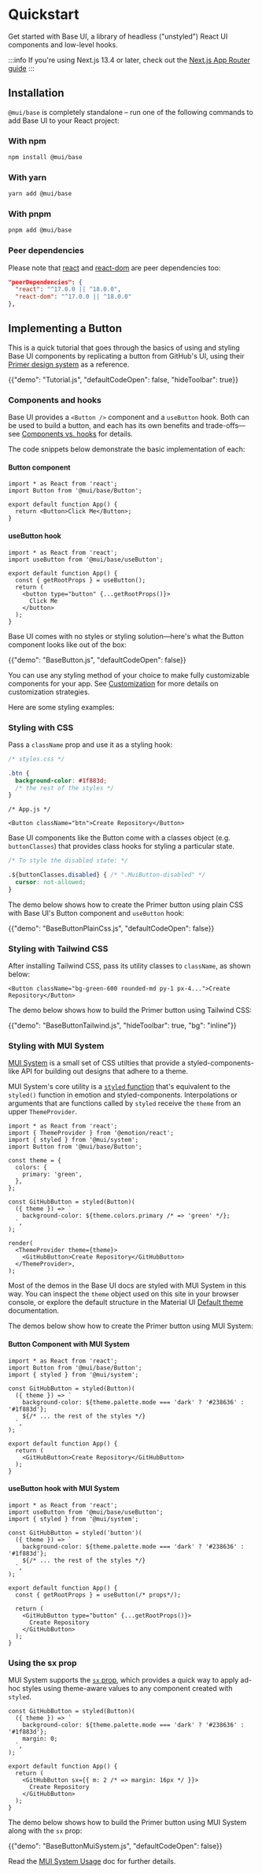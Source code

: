 # Quickstart

<p class="description">Get started with Base UI, a library of headless ("unstyled") React UI components and low-level hooks.</p>

:::info
If you're using Next.js 13.4 or later, check out the [Next.js App Router guide](/base-ui/guides/next-js-app-router/)
:::

## Installation

`@mui/base` is completely standalone – run one of the following commands to add Base UI to your React project:

### With npm

```bash
npm install @mui/base
```

### With yarn

```bash
yarn add @mui/base
```

### With pnpm

```bash
pnpm add @mui/base
```

### Peer dependencies

<!-- #react-peer-version -->

Please note that [react](https://www.npmjs.com/package/react) and [react-dom](https://www.npmjs.com/package/react-dom) are peer dependencies too:

```json
"peerDependencies": {
  "react": "^17.0.0 || ^18.0.0",
  "react-dom": "^17.0.0 || ^18.0.0"
},
```

## Implementing a Button

This is a quick tutorial that goes through the basics of using and styling Base UI components by replicating a button from GitHub's UI, using their [Primer design system](https://primer.style/design/) as a reference.

{{"demo": "Tutorial.js", "defaultCodeOpen": false, "hideToolbar": true}}

### Components and hooks

Base UI provides a `<Button />` component and a `useButton` hook.
Both can be used to build a button, and each has its own benefits and trade-offs—see [Components vs. hooks](/base-ui/getting-started/usage/#components-vs-hooks) for details.

The code snippets below demonstrate the basic implementation of each:

#### Button component

```tsx
import * as React from 'react';
import Button from '@mui/base/Button';

export default function App() {
  return <Button>Click Me</Button>;
}
```

#### useButton hook

```tsx
import * as React from 'react';
import useButton from '@mui/base/useButton';

export default function App() {
  const { getRootProps } = useButton();
  return (
    <button type="button" {...getRootProps()}>
      Click Me
    </button>
  );
}
```

Base UI comes with no styles or styling solution—here's what the Button component looks like out of the box:

{{"demo": "BaseButton.js", "defaultCodeOpen": false}}

You can use any styling method of your choice to make fully customizable components for your app. See [Customization](/base-ui/getting-started/customization/) for more details on customization strategies.

Here are some styling examples:

### Styling with CSS

Pass a `className` prop and use it as a styling hook:

```css
/* styles.css */

.btn {
  background-color: #1f883d;
  /* the rest of the styles */
}
```

```tsx
/* App.js */

<Button className="btn">Create Repository</Button>
```

Base UI components like the Button come with a classes object (e.g. `buttonClasses`) that provides class hooks for styling a particular state.

```css
/* To style the disabled state: */

.${buttonClasses.disabled} { /* ".MuiButton-disabled" */
  cursor: not-allowed;
}
```

The demo below shows how to create the Primer button using plain CSS with Base UI's Button component and `useButton` hook:

{{"demo": "BaseButtonPlainCss.js", "defaultCodeOpen": false}}

### Styling with Tailwind CSS

After installing Tailwind CSS, pass its utility classes to `className`, as shown below:

```tsx
<Button className="bg-green-600 rounded-md py-1 px-4...">Create Repository</Button>
```

The demo below shows how to build the Primer button using Tailwind CSS:

{{"demo": "BaseButtonTailwind.js", "hideToolbar": true, "bg": "inline"}}

### Styling with MUI System

[MUI System](/system/getting-started/) is a small set of CSS utilties that provide a styled-components-like API for building out designs that adhere to a theme.

MUI System's core utility is a [`styled` function](/system/styled/) that's equivalent to the `styled()` function in emotion and styled-components.
Interpolations or arguments that are functions called by `styled` receive the `theme` from an upper `ThemeProvider`.

```tsx
import * as React from 'react';
import { ThemeProvider } from '@emotion/react';
import { styled } from '@mui/system';
import Button from '@mui/base/Button';

const theme = {
  colors: {
    primary: 'green',
  },
};

const GitHubButton = styled(Button)(
  ({ theme }) => `
    background-color: ${theme.colors.primary /* => 'green' */};
  `,
);

render(
  <ThemeProvider theme={theme}>
    <GitHubButton>Create Repository</GitHubButton>
  </ThemeProvider>,
);
```

Most of the demos in the Base UI docs are styled with MUI System in this way.
You can inspect the `theme` object used on this site in your browser console, or explore the default structure in the Material UI [Default theme](/material-ui/customization/default-theme/) documentation.

The demos below show how to create the Primer button using MUI System:

#### Button Component with MUI System

```tsx
import * as React from 'react';
import Button from '@mui/base/Button';
import { styled } from '@mui/system';

const GitHubButton = styled(Button)(
  ({ theme }) => `
    background-color: ${theme.palette.mode === 'dark' ? '#238636' : '#1f883d'};
    ${/* ... the rest of the styles */}
  `,
);

export default function App() {
  return (
    <GitHubButton>Create Repository</GitHubButton>
  );
}
```

#### useButton hook with MUI System

```tsx
import * as React from 'react';
import useButton from '@mui/base/useButton';
import { styled } from '@mui/system';

const GitHubButton = styled('button')(
  ({ theme }) => `
    background-color: ${theme.palette.mode === 'dark' ? '#238636' : '#1f883d'};
    ${/* ... the rest of the styles */}
  `,
);

export default function App() {
  const { getRootProps } = useButton(/* props*/);

  return (
    <GitHubButton type="button" {...getRootProps()}>
      Create Repository
    </GitHubButton>
  );
}
```

### Using the sx prop

MUI System supports the [`sx` prop](/system/getting-started/the-sx-prop/), which provides a quick way to apply ad-hoc styles using theme-aware values to any component created with `styled`.

```tsx
const GitHubButton = styled(Button)(
  ({ theme }) => `
    background-color: ${theme.palette.mode === 'dark' ? '#238636' : '#1f883d'};
    margin: 0;
  `,
);

export default function App() {
  return (
    <GitHubButton sx={{ m: 2 /* => margin: 16px */ }}>
      Create Repository
    </GitHubButton>
  );
}
```

The demo below shows how to build the Primer button using MUI System along with the `sx` prop:

{{"demo": "BaseButtonMuiSystem.js", "defaultCodeOpen": false}}

Read the [MUI System Usage](/system/getting-started/usage/) doc for further details.
